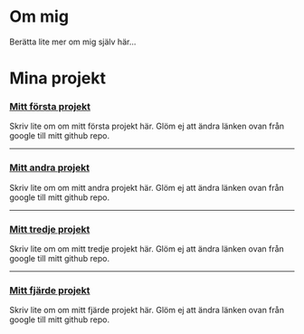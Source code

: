 # Om mig
Berätta lite mer om mig själv här...

# Mina projekt

### [Mitt första projekt](https://google.se)
Skriv lite om om mitt första projekt här. Glöm ej att ändra länken ovan från google till mitt github repo.

---

### [Mitt andra projekt](https://google.se)
Skriv lite om om mitt andra projekt här. Glöm ej att ändra länken ovan från google till mitt github repo.

---

### [Mitt tredje projekt](https://google.se)
Skriv lite om om mitt tredje projekt här. Glöm ej att ändra länken ovan från google till mitt github repo.

---

### [Mitt fjärde projekt](https://google.se)
Skriv lite om om mitt fjärde projekt här. Glöm ej att ändra länken ovan från google till mitt github repo.
